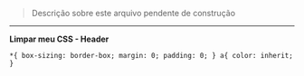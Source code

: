 > Descrição sobre este arquivo pendente de construção

____
**Limpar meu CSS - Header**

``
*{
  box-sizing: border-box;
  margin: 0;
  padding: 0;
}
a{
  color: inherit;
}
``
